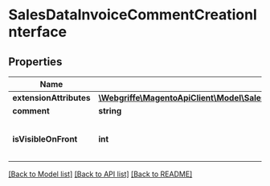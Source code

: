 # SalesDataInvoiceCommentCreationInterface

## Properties
Name | Type | Description | Notes
------------ | ------------- | ------------- | -------------
**extensionAttributes** | [**\Webgriffe\MagentoApiClient\Model\SalesDataInvoiceCommentCreationExtensionInterface**](SalesDataInvoiceCommentCreationExtensionInterface.md) |  | [optional] 
**comment** | **string** | Comment. | 
**isVisibleOnFront** | **int** | Is-visible-on-storefront flag value. | 

[[Back to Model list]](../README.md#documentation-for-models) [[Back to API list]](../README.md#documentation-for-api-endpoints) [[Back to README]](../README.md)


